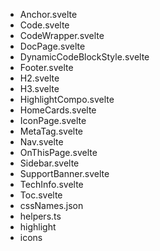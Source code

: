 - Anchor.svelte
- Code.svelte
- CodeWrapper.svelte
- DocPage.svelte
- DynamicCodeBlockStyle.svelte
- Footer.svelte
- H2.svelte
- H3.svelte
- HighlightCompo.svelte
- HomeCards.svelte
- IconPage.svelte
- MetaTag.svelte
- Nav.svelte
- OnThisPage.svelte
- Sidebar.svelte
- SupportBanner.svelte
- TechInfo.svelte
- Toc.svelte
- cssNames.json
- helpers.ts
- highlight
- icons
